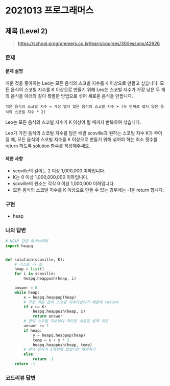 # 2021013 프로그래머스

## 제목 (Level 2)
> https://school.programmers.co.kr/learn/courses/30/lessons/42626

### 문제
#### 문제 설명
매운 것을 좋아하는 Leo는 모든 음식의 스코빌 지수를 K 이상으로 만들고 싶습니다. 모든 음식의 스코빌 지수를 K 이상으로 만들기 위해 Leo는 스코빌 지수가 가장 낮은 두 개의 음식을 아래와 같이 특별한 방법으로 섞어 새로운 음식을 만듭니다.

```
섞은 음식의 스코빌 지수 = 가장 맵지 않은 음식의 스코빌 지수 + (두 번째로 맵지 않은 음식의 스코빌 지수 * 2)
```

Leo는 모든 음식의 스코빌 지수가 K 이상이 될 때까지 반복하여 섞습니다.

Leo가 가진 음식의 스코빌 지수를 담은 배열 scoville과 원하는 스코빌 지수 K가 주어질 때, 모든 음식의 스코빌 지수를 K 이상으로 만들기 위해 섞어야 하는 최소 횟수를 return 하도록 solution 함수를 작성해주세요.

#### 제한 사항
- scoville의 길이는 2 이상 1,000,000 이하입니다.
- K는 0 이상 1,000,000,000 이하입니다.
- scoville의 원소는 각각 0 이상 1,000,000 이하입니다.
- 모든 음식의 스코빌 지수를 K 이상으로 만들 수 없는 경우에는 -1을 return 합니다.

### 구현
- heap

### 나의 답변
```python
# HEAP 관련 라이브러리
import heapq


def solution(scoville, K):
    # 리스트 -> 힙
    heap = list()
    for i in scoville:
        heapq.heappush(heap, i)

    answer = 0
    while heap:
        x = heapq.heappop(heap)
        # 가장 작은 값이 스코빌 지수이상이기 때문에 return 
        if x >= K:
            heapq.heappush(heap, x)
            return answer
        # 만약 스코빌 지수보다 작다면 새로운 용액 제조
        answer += 1
        if heap:
            y = heapq.heappop(heap)
            temp = x + y * 2
            heapq.heappush(heap, temp)
        # 만약 인자가 1개밖에 없었다면 예외처리
        else:
            return -1
    return -1
```

### 코드리뷰 답변
```python
```
